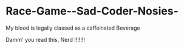 # Race-Game--Sad-Coder-Nosies-
My blood is legally classed as a caffeinated Beverage   

Damm' you read this, Nerd !!!!!!!
